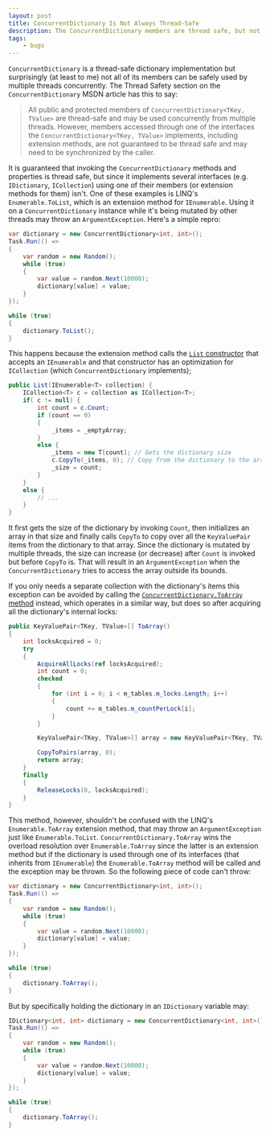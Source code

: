 ```yaml
---
layout: post
title: ConcurrentDictionary Is Not Always Thread-Safe
description: The ConcurrentDictionary members are thread safe, but not when used through an one of the interfaces it implements.
tags:
    - bugs
---
```


`ConcurrentDictionary` is a thread-safe dictionary implementation but surprisingly (at least to me) not all of its members can be safely used by multiple threads concurrently. The Thread Safety section on the `ConcurrentDictionary` MSDN article has this to say:

> All public and protected members of `ConcurrentDictionary<TKey, TValue>` are thread-safe and may be used concurrently from multiple threads. However, members accessed through one of the interfaces the `ConcurrentDictionary<TKey, TValue>` implements, including extension methods, are not guaranteed to be thread safe and may need to be synchronized by the caller.

<!--more-->

It is guaranteed that invoking the `ConcurrentDictionary` methods and properties is thread safe, but since it implements several interfaces (e.g. `IDictionary`, `ICollection`) using one of their members (or extension methods for them) isn't. One of these examples is LINQ's `Enumerable.ToList`, which is an extension method for `IEnumerable`. Using it on a `ConcurrentDictionary` instance while it's being mutated by other threads may throw an `ArgumentException`. Here's a simple repro:

```csharp
var dictionary = new ConcurrentDictionary<int, int>();
Task.Run(() =>
{
    var random = new Random();
    while (true)
    {
        var value = random.Next(10000);
        dictionary[value] = value;
    }
});

while (true)
{
    dictionary.ToList();
}

```

This happens because the extension method calls the [`List` constructor](http://referencesource.microsoft.com/#mscorlib/system/collections/generic/list.cs,74) that accepts an `IEnumerable` and that constructor has an optimization for `ICollection` (which `ConcurrentDictionary` implements);

```csharp
public List(IEnumerable<T> collection) {
    ICollection<T> c = collection as ICollection<T>;
    if( c != null) {
        int count = c.Count;
        if (count == 0)
        {
            _items = _emptyArray;
        }
        else {
            _items = new T[count]; // Gets the dictionary size
            c.CopyTo(_items, 0); // Copy from the dictionary to the array
            _size = count;
        }
    }
    else {
        // ...
    }
}
```

It first gets the size of the dictionary by invoking `Count`, then initializes an array in that size and finally calls `CopyTo` to copy over all the `KeyValuePair` items from the dictionary to that array. Since the dictionary is mutated by multiple threads, the size can increase (or decrease) after `Count` is invoked but before `CopyTo` is. That will result in an `ArgumentException` when the `ConcurrentDictionary` tries to access the array outside its bounds.

If you only needs a separate collection with the dictionary's items this exception can be avoided by calling the [`ConcurrentDictionary.ToArray` method](http://referencesource.microsoft.com/#mscorlib/system/Collections/Concurrent/ConcurrentDictionary.cs,692) instead, which operates in a similar way, but does so after acquiring all the dictionary's internal locks:

```csharp
public KeyValuePair<TKey, TValue>[] ToArray()
{
    int locksAcquired = 0;
    try
    {
        AcquireAllLocks(ref locksAcquired);
        int count = 0;
        checked
        {
            for (int i = 0; i < m_tables.m_locks.Length; i++)
            {
                count += m_tables.m_countPerLock[i];
            }
        }

        KeyValuePair<TKey, TValue>[] array = new KeyValuePair<TKey, TValue>[count];

        CopyToPairs(array, 0);
        return array;
    }
    finally
    {
        ReleaseLocks(0, locksAcquired);
    }
}
```

This method, however, shouldn't be confused with the LINQ's `Enumerable.ToArray` extension method, that may throw an `ArgumentException` just like `Enumerable.ToList`. `ConcurrentDictionary.ToArray` wins the overload resolution over `Enumerable.ToArray` since the latter is an extension method but if the dictionary is used through one of its interfaces (that inherits from `IEnumerable`) the `Enumerable.ToArray` method will be called and the exception may be thrown. So the following piece of code can't throw:

```csharp
var dictionary = new ConcurrentDictionary<int, int>();
Task.Run(() =>
{
    var random = new Random();
    while (true)
    {
        var value = random.Next(10000);
        dictionary[value] = value;
    }
});

while (true)
{
    dictionary.ToArray();
}
```

But by specifically holding the dictionary in an `IDictionary` variable may:

```csharp
IDictionary<int, int> dictionary = new ConcurrentDictionary<int, int>();
Task.Run(() =>
{
    var random = new Random();
    while (true)
    {
        var value = random.Next(10000);
        dictionary[value] = value;
    }
});

while (true)
{
    dictionary.ToArray();
}
```